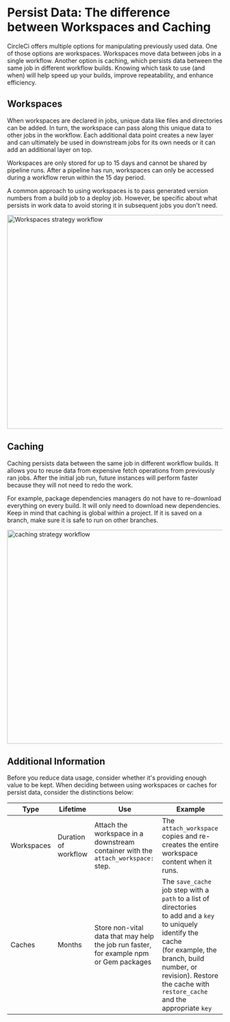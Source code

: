# Persist Data: The difference between Workspaces and Caching

CircleCi offers multiple options for manipulating previously used data. One of those options are workspaces. Workspaces move data between jobs in a single workflow. Another option is caching, which persists data between the same job in different workflow builds. Knowing which task to use (and when) will help speed up your builds, improve repeatability, and enhance efficiency.

## Workspaces

 When workspaces are declared in jobs, unique data like files and directories can be added. In turn, the workspace can pass along this unique data to other jobs in the workflow. Each additional data point creates a new layer and can ultimately be used in downstream jobs for its own needs or it can add an additional layer on top.

Workspaces are only stored for up to 15 days and cannot be shared by pipeline runs. After a pipeline has run, workspaces can only be accessed during a workflow rerun within the 15 day period.

A common approach to using workspaces is to pass generated version numbers from a build job to a deploy job. However, be specific about what persists in work data to avoid storing it in subsequent jobs you don't need.

<img src="https://github.com/coro121/croberson-circleci/blob/main/Media/reusingworkspaces.png?raw=true" alt="Workspaces strategy workflow" height="500" width="800">

## Caching

Caching persists data between the same job in different workflow builds. It allows you to reuse data from expensive fetch operations from previously ran jobs. After the initial job run, future instances will perform faster because they will not need to redo the work.

For example, package dependencies managers do not have to re-download everything on every build. It will only need to download new dependencies. Keep in mind that caching is global within a project. If it is saved on a branch, make sure it is safe to run on other branches.

<img src="https://github.com/coro121/croberson-circleci/blob/main/Media/cachingstrategy.png?raw=true" alt="caching strategy workflow" height="500" width="800" />

## Additional Information

Before you reduce data usage, consider whether it's providing enough value to be kept. When deciding between using workspaces or caches for persist data, consider the distinctions below:

| Type       | Lifetime             | Use                                                                                        | Example                                                                                                                                                                                                                                                                  |
|------------|----------------------|--------------------------------------------------------------------------------------------|--------------------------------------------------------------------------------------------------------------------------------------------------------------------------------------------------------------------------------------------------------------------------|
| Workspaces | Duration of workflow | Attach the workspace in a downstream container with the ```attach_workspace:``` step.   | The ```attach_workspace``` copies and re-creates the entire workspace content when it runs.                                                                                                                                                                      |
| Caches     | Months               | Store non-vital data that may help the job run faster, <br>for example npm or Gem packages | The ```save_cache``` job step with a ```path``` to a list of directories<br>to add and a ```key``` to uniquely identify the cache <br>(for example, the branch, build number, or revision). Restore the cache with <br>```restore_cache``` and the appropriate ```key``` |
